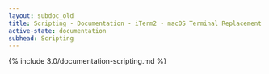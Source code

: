 ```yaml
---
layout: subdoc_old
title: Scripting - Documentation - iTerm2 - macOS Terminal Replacement
active-state: documentation
subhead: Scripting
---
```

{% include 3.0/documentation-scripting.md %}
